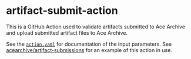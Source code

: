 # artifact-submit-action

This is a GitHub Action used to validate artifacts submitted to Ace Archive and
upload submitted artifact files to Ace Archive.

See the [`action.yaml`](./action.yaml) for documentation of the input
parameters. See
[acearchive/artifact-submissions](https://github.com/acearchive/artifact-submissions/tree/main/.github/workflows)
for an example of this action in use.
